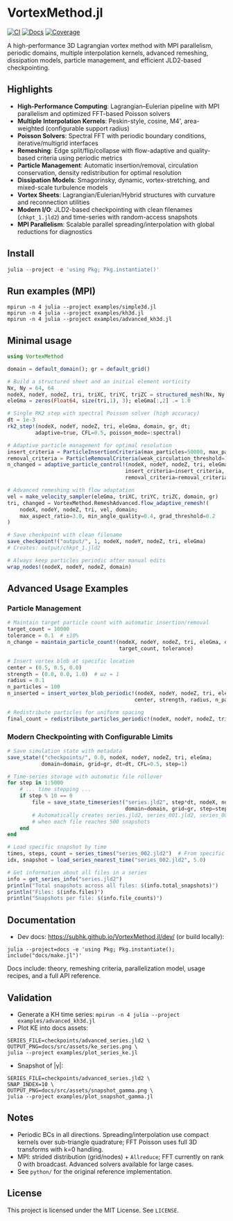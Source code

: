 # VortexMethod.jl

[![CI](https://github.com/subhk/VortexMethod.jl/actions/workflows/CI.yml/badge.svg?branch=main)](https://github.com/subhk/VortexMethod.jl/actions/workflows/CI.yml?query=branch%3Amain)
[![Docs](https://img.shields.io/badge/docs-dev-blue.svg)](https://subhk.github.io/VortexMethod.jl/dev/)
[![Coverage](https://codecov.io/gh/subhk/VortexMethod.jl/branch/main/graph/badge.svg)](https://codecov.io/gh/subhk/VortexMethod.jl)

A high-performance 3D Lagrangian vortex method with MPI parallelism, periodic domains, multiple interpolation kernels, advanced remeshing, dissipation models, particle management, and efficient JLD2-based checkpointing. 

## Highlights

- **High-Performance Computing**: Lagrangian–Eulerian pipeline with MPI parallelism and optimized FFT-based Poisson solvers
- **Multiple Interpolation Kernels**: Peskin-style, cosine, M4', area-weighted (configurable support radius)
- **Poisson Solvers**: Spectral FFT with periodic boundary conditions, iterative/multigrid interfaces
- **Remeshing**: Edge split/flip/collapse with flow-adaptive and quality-based criteria using periodic metrics  
- **Particle Management**: Automatic insertion/removal, circulation conservation, density redistribution for optimal resolution
- **Dissipation Models**: Smagorinsky, dynamic, vortex-stretching, and mixed-scale turbulence models
- **Vortex Sheets**: Lagrangian/Eulerian/Hybrid structures with curvature and reconnection utilities
- **Modern I/O**: JLD2-based checkpointing with clean filenames (`chkpt_1.jld2`) and time-series with random-access snapshots
- **MPI Parallelism**: Scalable parallel spreading/interpolation with global reductions for diagnostics

## Install

```julia
julia --project -e 'using Pkg; Pkg.instantiate()'
```

## Run examples (MPI)

```
mpirun -n 4 julia --project examples/simple3d.jl
mpirun -n 4 julia --project examples/kh3d.jl
mpirun -n 4 julia --project examples/advanced_kh3d.jl
```

## Minimal usage

```julia
using VortexMethod

domain = default_domain(); gr = default_grid()

# Build a structured sheet and an initial element vorticity
Nx, Ny = 64, 64
nodeX, nodeY, nodeZ, tri, triXC, triYC, triZC = structured_mesh(Nx, Ny; domain=domain)
eleGma = zeros(Float64, size(tri,1), 3); eleGma[:,2] .= 1.0

# Single RK2 step with spectral Poisson solver (high accuracy)
dt = 1e-3
rk2_step!(nodeX, nodeY, nodeZ, tri, eleGma, domain, gr, dt; 
         adaptive=true, CFL=0.5, poisson_mode=:spectral)

# Adaptive particle management for optimal resolution
insert_criteria = ParticleInsertionCriteria(max_particles=50000, max_particle_spacing=0.02)
removal_criteria = ParticleRemovalCriteria(weak_circulation_threshold=1e-8)
n_changed = adaptive_particle_control!(nodeX, nodeY, nodeZ, tri, eleGma, domain; 
                                      insert_criteria=insert_criteria, 
                                      removal_criteria=removal_criteria)

# Advanced remeshing with flow adaptation
vel = make_velocity_sampler(eleGma, triXC, triYC, triZC, domain, gr)
tri, changed = VortexMethod.RemeshAdvanced.flow_adaptive_remesh!(
    nodeX, nodeY, nodeZ, tri, vel, domain;
    max_aspect_ratio=3.0, min_angle_quality=0.4, grad_threshold=0.2
)

# Save checkpoint with clean filename
save_checkpoint!("output/", 1, nodeX, nodeY, nodeZ, tri, eleGma)
# Creates: output/chkpt_1.jld2

# Always keep particles periodic after manual edits
wrap_nodes!(nodeX, nodeY, nodeZ, domain)
```

## Advanced Usage Examples

### Particle Management
```julia
# Maintain target particle count with automatic insertion/removal
target_count = 10000
tolerance = 0.1  # ±10%
n_change = maintain_particle_count!(nodeX, nodeY, nodeZ, tri, eleGma, domain, 
                                    target_count, tolerance)

# Insert vortex blob at specific location
center = (0.5, 0.5, 0.0)
strength = (0.0, 0.0, 1.0)  # ωz = 1
radius = 0.1
n_particles = 100
n_inserted = insert_vortex_blob_periodic!(nodeX, nodeY, nodeZ, tri, eleGma, domain,
                                         center, strength, radius, n_particles)

# Redistribute particles for uniform spacing
final_count = redistribute_particles_periodic!(nodeX, nodeY, nodeZ, tri, eleGma, domain)
```

### Modern Checkpointing with Configurable Limits
```julia
# Save simulation state with metadata
save_state!("checkpoints/", 0.0, nodeX, nodeY, nodeZ, tri, eleGma;
           domain=domain, grid=gr, dt=dt, CFL=0.5, step=1)

# Time-series storage with automatic file rollover
for step in 1:5000
    # ... time stepping ...
    if step % 10 == 0
        file = save_state_timeseries!("series.jld2", step*dt, nodeX, nodeY, nodeZ, tri, eleGma;
                                      domain=domain, grid=gr, step=step, max_snapshots=500)
        # Automatically creates series.jld2, series_001.jld2, series_002.jld2, etc.
        # when each file reaches 500 snapshots
    end
end

# Load specific snapshot by time
times, steps, count = series_times("series_002.jld2")  # From specific file
idx, snapshot = load_series_nearest_time("series_002.jld2", 5.0)

# Get information about all files in a series
info = get_series_info("series.jld2")
println("Total snapshots across all files: $(info.total_snapshots)")
println("Files: $(info.files)")
println("Snapshots per file: $(info.file_counts)")
```

## Documentation

- Dev docs: https://subhk.github.io/VortexMethod.jl/dev/ (or build locally):

```
julia --project=docs -e 'using Pkg; Pkg.instantiate(); include("docs/make.jl")'
```

Docs include: theory, remeshing criteria, parallelization model, usage recipes, and a full API reference.

## Validation

- Generate a KH time series: `mpirun -n 4 julia --project examples/advanced_kh3d.jl`
- Plot KE into docs assets:

```
SERIES_FILE=checkpoints/advanced_series.jld2 \
OUTPUT_PNG=docs/src/assets/ke_series.png \
julia --project examples/plot_series_ke.jl
```

- Snapshot of |γ|:

```
SERIES_FILE=checkpoints/advanced_series.jld2 \
SNAP_INDEX=10 \
OUTPUT_PNG=docs/src/assets/snapshot_gamma.png \
julia --project examples/plot_snapshot_gamma.jl
```

## Notes

- Periodic BCs in all directions. Spreading/interpolation use compact kernels over sub-triangle quadrature; FFT Poisson uses full 3D transforms with k=0 handling.
- MPI: strided distribution (grid/nodes) + `Allreduce`; FFT currently on rank 0 with broadcast. Advanced solvers available for large cases.
- See `python/` for the original reference implementation.

## License

This project is licensed under the MIT License. See `LICENSE`.
